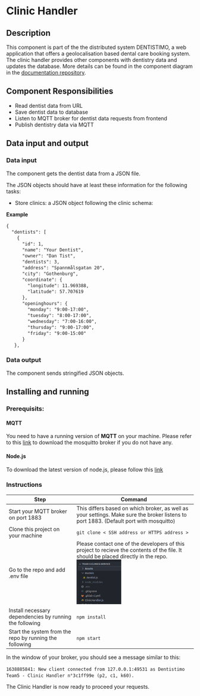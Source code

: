 # Clinic Handler

## Description

This component is part of the the distributed system DENTISTIMO, a web application that offers a geolocalisation based dental care booking system.
The clinic handler provides other components with dentistry data and updates the database. More details can be found in the component diagram in the [documentation repository](https://git.chalmers.se/courses/dit355/test-teams-formation/team-5/team-4-project). 

## Component Responsibilities

- Read dentist data from URL
- Save dentist data to database
- Listen to MQTT broker for dentist data requests from frontend
- Publish dentistry data via MQTT

## Data input and output
### Data input

The component gets the dentist data from a JSON file.

The JSON objects should have at least these information for the following tasks:
- Store clinics: a JSON object following the clinic schema: 

<b>Example</b>

```
{
  "dentists": [
    {
      "id": 1,
      "name": "Your Dentist",
      "owner": "Dan Tist",
      "dentists": 3,
      "address": "Spannmålsgatan 20",
      "city": "Gothenburg",
      "coordinate": {
        "longitude": 11.969388,
        "latitude": 57.707619
      },
      "openinghours": {
        "monday": "9:00-17:00",
        "tuesday": "8:00-17:00",
        "wednesday": "7:00-16:00",
        "thursday": "9:00-17:00",
        "friday": "9:00-15:00"
      }
   },
```

### Data output

The component sends stringified JSON objects.


## Installing and running

### Prerequisits:
#### MQTT
You need to have a running version of <b>MQTT</b> on your machine. Please refer to this [link](https://www.google.com/url?sa=t&rct=j&q=&esrc=s&source=web&cd=&ved=2ahUKEwjG3fWb6NH0AhXpQvEDHSGLC2MQFnoECAMQAQ&url=https%3A%2F%2Fmosquitto.org%2Fdownload%2F&usg=AOvVaw2rLN-Os_zfUrtqeV1Lrunf) to download the mosquitto broker if you do not have any. 
#### Node.js
To download the latest version of node.js, please follow this [link](https://nodejs.org/en/download/)

### Instructions

| Step | Command |
| ------ | ------ |
| Start your MQTT broker on port 1883| This differs based on which broker, as well as your settings. Make sure the broker listens to port 1883. (Default port with mosquitto) |
| Clone this project on your machine | `git clone < SSH address or HTTPS address >` |
| Go to the repo and add .env file | Please contact one of the developers of this project to recieve the contents of the file. It should be placed directly in the repo. <img src="./Assets/picEnvClinic.png" width="120" height="120">
| Install necessary dependencies by running the following  | `npm install` |
| Start the system from the repo by running the following  | `npm start` |

In the window of your broker, you should see a message similar to this:

`1638885841: New client connected from 127.0.0.1:49531 as Dentistimo Team5 - Clinic Handler n°3c1ff99e (p2, c1, k60).`

The Clinic Handler is now ready to proceed your requests. 
